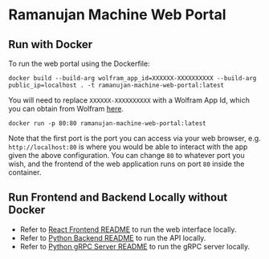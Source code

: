 # Ramanujan Machine Web Portal

## Run with Docker
To run the web portal using the Dockerfile:  

`docker build --build-arg wolfram_app_id=XXXXXX-XXXXXXXXXX --build-arg public_ip=localhost . -t ramanujan-machine-web-portal:latest`  

You will need to replace `XXXXXX-XXXXXXXXXX` with a Wolfram App Id, which you can obtain from Wolfram [here](https://developer.wolframalpha.com/).

`docker run -p 80:80 ramanujan-machine-web-portal:latest`  

Note that the first port is the port you can access via your web browser, e.g. `http://localhost:80` is where you would be able to interact with the app given the above configuration. You can change `80` to whatever port you wish, and the frontend of the web application runs on port `80` inside the container.

## Run Frontend and Backend Locally without Docker
- Refer to [React Frontend README](./react-frontend/README.md) to run the web interface locally.
- Refer to [Python Backend README](./python-backend/README.md) to run the API locally.
- Refer to [Python gRPC Server README](./lirec-grpc-server/README.md) to run the gRPC server locally.
